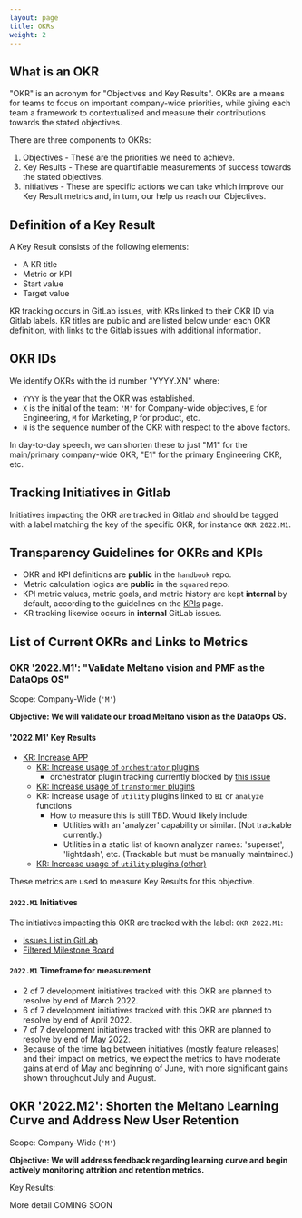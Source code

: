 ```yaml
---
layout: page
title: OKRs
weight: 2
---
```


## What is an OKR

"OKR" is an acronym for "Objectives and Key Results". OKRs are a means for teams to focus on important company-wide priorities, while giving each team a framework to contextualized and measure their contributions towards the stated objectives.

There are three components to OKRs:

1. Objectives - These are the priorities we need to achieve.
2. Key Results - These are quantifiable measurements of success towards the stated objectives.
3. Initiatives - These are specific actions we can take which improve our Key Result metrics and, in turn, our help us reach our Objectives.

## Definition of a Key Result

A Key Result consists of the following elements:

- A KR title
- Metric or KPI
- Start value
- Target value

KR tracking occurs in GitLab issues, with KRs linked to their OKR ID via Gitlab labels. KR titles are public and are listed below under each OKR definition, with links to the Gitlab issues with additional information.

## OKR IDs

We identify OKRs with the id number "YYYY.XN" where:

- `YYYY` is the year that the OKR was established.
- `X` is the initial of the team: `'M'` for Company-wide objectives, `E` for Engineering, `M` for Marketing, `P` for product, etc.
- `N` is the sequence number of the OKR with respect to the above factors.

In day-to-day speech, we can shorten these to just "M1" for the main/primary company-wide OKR, "E1" for the primary Engineering OKR, etc.

## Tracking Initiatives in Gitlab

Initiatives impacting the OKR are tracked in Gitlab and should be tagged with a label matching the key of the specific OKR, for instance `OKR 2022.M1`.

## Transparency Guidelines for OKRs and KPIs

- OKR and KPI definitions are **public** in the `handbook` repo.
- Metric calculation logics are **public** in the `squared` repo.
- KPI metric values, metric goals, and metric history are kept **internal** by default, according to the guidelines on the [KPIs](/data-team/kpis) page.
- KR tracking likewise occurs in **internal** GitLab issues.

## List of Current OKRs and Links to Metrics

### OKR '2022.M1': "Validate Meltano vision and PMF as the DataOps OS"

Scope: Company-Wide (`'M'`)

**Objective: We will validate our broad Meltano vision as the DataOps OS.**

#### '2022.M1' Key Results

- [KR: Increase APP](https://gitlab.com/meltano/meta/-/issues/217)
  - [KR: Increase usage of `orchestrator` plugins](https://gitlab.com/meltano/meta/-/issues/220)
    - orchestrator plugin tracking currently blocked by [this issue](https://gitlab.com/meltano/meta/-/issues/216)
  - [KR: Increase usage of `transformer` plugins](https://gitlab.com/meltano/meta/-/issues/219)
  - KR: Increase usage of `utility` plugins linked to `BI` or `analyze` functions
    - How to measure this is still TBD. Would likely include:
      - Utilities with an 'analyzer' capability or similar. (Not trackable currently.)
      - Utilities in a static list of known analyzer names: 'superset', 'lightdash', etc. (Trackable but must be manually maintained.)
  - [KR: Increase usage of `utility` plugins (other)](https://gitlab.com/meltano/meta/-/issues/219)

These metrics are used to measure Key Results for this objective.

#### `2022.M1` Initiatives

The initiatives impacting this OKR are tracked with the label: `OKR 2022.M1`:

- [Issues List in GitLab](https://gitlab.com/groups/meltano/-/issues?sort=created_date&state=all&label_name[]=OKR+2022.M1)
- [Filtered Milestone Board](https://gitlab.com/groups/meltano/-/boards/1933232?label_name[]=OKR%202022.M1)

#### `2022.M1` Timeframe for measurement

- 2 of 7 development initiatives tracked with this OKR are planned to resolve by end of March 2022.
- 6 of 7 development initiatives tracked with this OKR are planned to resolve by end of April 2022.
- 7 of 7 development initiatives tracked with this OKR are planned to resolve by end of May 2022.
- Because of the time lag between initiatives (mostly feature releases) and their impact on metrics, we expect the metrics to have moderate gains at end of May and beginning of June, with more significant gains shown throughout July and August.

## OKR '2022.M2': Shorten the Meltano Learning Curve and Address New User Retention

Scope: Company-Wide (`'M'`)

**Objective: We will address feedback regarding learning curve and begin actively monitoring attrition and retention metrics.**

Key Results:

More detail COMING SOON
